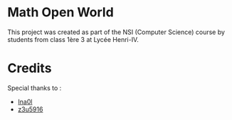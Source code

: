 # Math Open World

This project was created as part of the NSI (Computer Science) course by students from class 1ère 3 at Lycée Henri-IV.

# Credits
Special thanks to :
- [Ina0l](https://github.com/Ina0l)
- [z3u5916](https://github.com/z3u5916)
